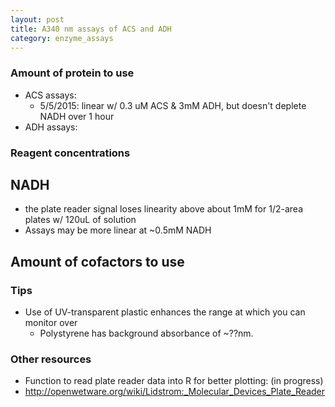 ```yaml
---
layout: post
title: A340 nm assays of ACS and ADH
category: enzyme_assays
---
```


### Amount of protein to use
* ACS assays:
  * 5/5/2015: linear w/ 0.3 uM ACS & 3mM ADH, but doesn't deplete NADH over 1 hour
* ADH assays:

### Reagent concentrations
 
## NADH
* the plate reader signal loses linearity above about 1mM for 1/2-area plates w/ 120uL of solution
* Assays may be more linear at ~0.5mM NADH

## Amount of cofactors to use

### Tips
* Use of UV-transparent plastic enhances the range at which you can monitor over
  * Polystyrene has background absorbance of ~??nm.

### Other resources
* Function to read plate reader data into R for better plotting: (in progress)
* http://openwetware.org/wiki/Lidstrom:_Molecular_Devices_Plate_Reader

